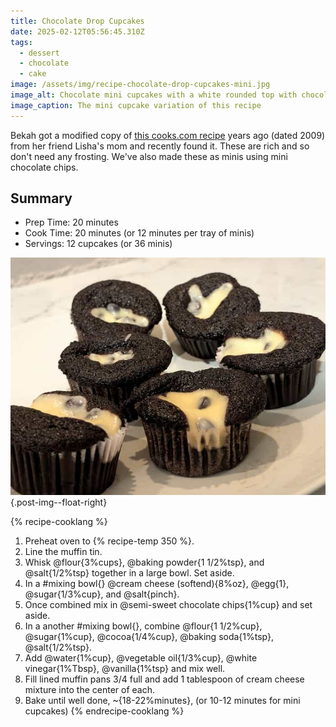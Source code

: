 ```yaml
---
title: Chocolate Drop Cupcakes
date: 2025-02-12T05:56:45.310Z
tags:
  - dessert
  - chocolate
  - cake
image: /assets/img/recipe-chocolate-drop-cupcakes-mini.jpg
image_alt: Chocolate mini cupcakes with a white rounded top with chocolate chips slightly visible.
image_caption: The mini cupcake variation of this recipe
---
```


Bekah got a modified copy of [this cooks.com recipe](https://cooks.com/gu0wz1ru) years ago (dated 2009) from her friend Lisha's mom and recently found it.
These are rich and so don't need any frosting.
We've also made these as minis using mini chocolate chips.

## Summary

- Prep Time: 20 minutes
- Cook Time: 20 minutes (or 12 minutes per tray of minis)
- Servings: 12 cupcakes (or 36 minis)

![full size chocolate cupcakes with splotches of white on top.](/assets/img/recipe-chocolate-drop-cupcakes-alt.jpg "The full size cupcakes can have a more marbled top."){.post-img--float-right}

{% recipe-cooklang %}
1. Preheat oven to {% recipe-temp 350 %}.
1. Line the muffin tin.
1. Whisk @flour{3%cups}, @baking powder{1 1/2%tsp}, and @salt{1/2%tsp} together in a large bowl. Set aside.
1. In a #mixing bowl{} @cream cheese (softend){8%oz}, @egg{1}, @sugar{1/3%cup}, and @salt{pinch}.
1. Once combined mix in @semi-sweet chocolate chips{1%cup} and set aside.
1. In a another #mixing bowl{}, combine @flour{1 1/2%cup}, @sugar{1%cup}, @cocoa{1/4%cup}, @baking soda{1%tsp}, @salt{1/2%tsp}.
1. Add @water{1%cup}, @vegetable oil{1/3%cup}, @white vinegar{1%Tbsp}, @vanilla{1%tsp} and mix well.
1. Fill lined muffin pans 3/4 full and add 1 tablespoon of cream cheese mixture into the center of each.
1. Bake until well done, ~{18-22%minutes}, (or 10-12 minutes for mini cupcakes)
{% endrecipe-cooklang %}
